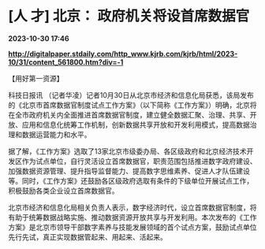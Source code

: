 # [人 才] 北京： 政府机关将设首席数据官

**2023-10-30 17:46**

**http://digitalpaper.stdaily.com/http_www.kjrb.com/kjrb/html/2023-10/31/content_561800.htm?div=-1**

 【用好第一资源】

 科技日报讯 （记者华凌）记者10月30日从北京市经济和信息化局获悉，该局发布的《北京市首席数据官制度试点工作方案》（以下简称《工作方案》）明确，北京将在全市政府机关内全面推进首席数据官制度，建立健全数据汇聚、治理、共享、开放、应用和信息化统筹工作机制，创新数据共享开放和开发利用模式，提高数据治理和数据运营能力和水平。

 据了解，《工作方案》选取了13家北京市级委办局、各区级政府和北京经济技术开发区作为试点单位，自行灵活设立首席数据官，职责范围包括推进数字政府建设、加强数据资源管理、提升指导监督能力、提高数字思维素养、促进人才队伍建设等。同时，《工作方案》还鼓励各区级政府选取有条件的下级单位开展试点工作，积极鼓励各类企业设立首席数据官。

 北京市经济和信息化局相关负责人表示，数字经济时代，设立首席数据官制度，将有助于统筹数据战略实施、推动数据资源开放共享与开发利用。本次发布的《工作方案》是北京市领导干部数字素养与技能发展领域的首个试点方案，鼓励试点单位先行先试，真正实现数据管起来、用起来、活起来。